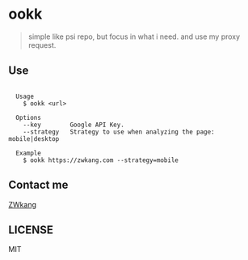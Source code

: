 # ookk

> simple like psi repo, but focus in what i need. and use my proxy request.


## Use

```

  Usage
    $ ookk <url>

  Options
    --key        Google API Key.
    --strategy   Strategy to use when analyzing the page: mobile|desktop

  Example
    $ ookk https://zwkang.com --strategy=mobile

```

## Contact me

[ZWkang](https://zwkang.com)

## LICENSE

MIT